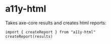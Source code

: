 # a11y-html
Takes axe-core results and creates html reports:
```
import { createReport } from "a11y-html"
createReport(results)
```
